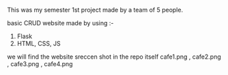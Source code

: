 This was my semester 1st project made by a team of 5 people. 

basic CRUD website 
made by using :-
1. Flask
2. HTML, CSS, JS

we will find the website sreccen shot in the repo itself 
cafe1.png , cafe2.png , cafe3.png , cafe4.png
